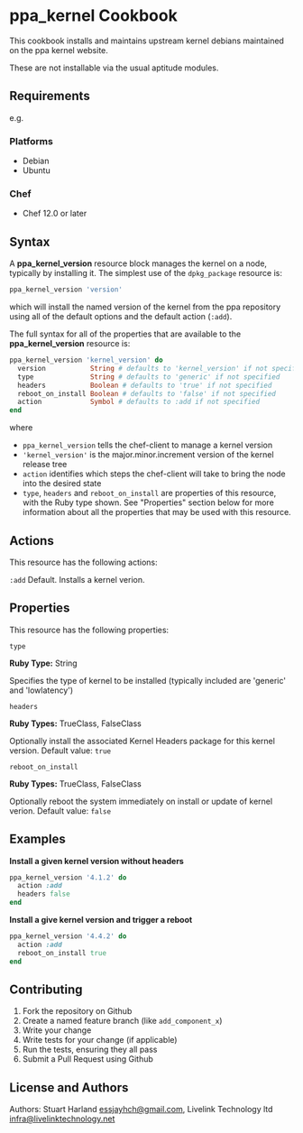 # ppa_kernel Cookbook

This cookbook installs and maintains upstream kernel debians maintained on the ppa kernel website.

These are not installable via the usual aptitude modules.

## Requirements


e.g.
### Platforms

- Debian
- Ubuntu

### Chef

- Chef 12.0 or later


## Syntax
A **ppa_kernel_version** resource block manages the kernel on a node, typically by installing it. The simplest use of the `dpkg_package` resource is:

```ruby
ppa_kernel_version 'version'
```
which will install the named version of the kernel from the ppa repository using all of the default options and the default action (`:add`).

The full syntax for all of the properties that are available to the **ppa_kernel_version** resource is:

```ruby
ppa_kernel_version 'kernel_version' do
  version           String # defaults to 'kernel_version' if not specified
  type              String # defaults to 'generic' if not specified
  headers           Boolean # defaults to 'true' if not specified
  reboot_on_install Boolean # defaults to 'false' if not specified
  action            Symbol # defaults to :add if not specified
end
```
where
* `ppa_kernel_version` tells the chef-client to manage a kernel version
* `'kernel_version'` is the major.minor.increment version of the kernel release tree
* `action` identifies which steps the chef-client will take to bring the node into the desired state
* `type`, `headers` and `reboot_on_install` are properties of this resource, with the Ruby type shown. See "Properties" section below for more information about all the properties that may be used with this resource.

## Actions
This resource has the following actions:

`:add`
    Default. Installs a kernel verion.

## Properties
This resource has the following properties:

`type`

**Ruby Type:** String

Specifies the type of kernel to be installed (typically included are 'generic' and 'lowlatency')

`headers`

**Ruby Types:** TrueClass, FalseClass

Optionally install the associated Kernel Headers package for this kernel version. Default value: `true`

`reboot_on_install`

**Ruby Types:** TrueClass, FalseClass

Optionally reboot the system immediately on install or update of kernel verion. Default value: `false`

## Examples

**Install a given kernel version without headers**
```ruby
ppa_kernel_version '4.1.2' do
  action :add
  headers false
end
```

**Install a give kernel version and trigger a reboot**
```ruby
ppa_kernel_version '4.4.2' do
  action :add
  reboot_on_install true
end
```

## Contributing

1. Fork the repository on Github
2. Create a named feature branch (like `add_component_x`)
3. Write your change
4. Write tests for your change (if applicable)
5. Run the tests, ensuring they all pass
6. Submit a Pull Request using Github

## License and Authors

Authors: Stuart Harland essjayhch@gmail.com, Livelink Technology ltd infra@livelinktechnology.net

